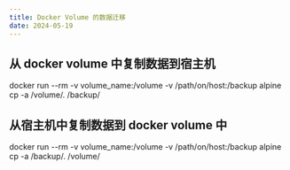 ```yaml
---
title: Docker Volume 的数据迁移
date: 2024-05-19
---
```


## 从 docker volume 中复制数据到宿主机

docker run --rm -v volume_name:/volume -v /path/on/host:/backup alpine cp -a /volume/. /backup/

## 从宿主机中复制数据到 docker volume 中

docker run --rm -v volume_name:/volume -v /path/on/host:/backup alpine cp -a /backup/. /volume/
